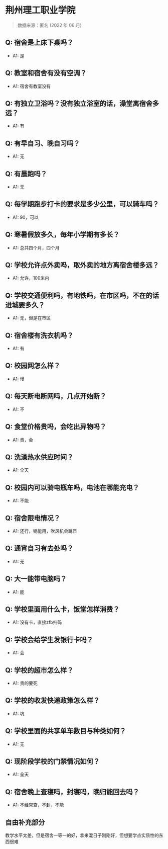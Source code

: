 # 荆州理工职业学院

> 数据来源：匿名 (2022 年 06 月)

## Q: 宿舍是上床下桌吗？

- A1: 是

## Q: 教室和宿舍有没有空调？

- A1: 宿舍有教室没有

## Q: 有独立卫浴吗？没有独立浴室的话，澡堂离宿舍多远？

- A1: 有

## Q: 有早自习、晚自习吗？

- A1: 无

## Q: 有晨跑吗？

- A1: 无

## Q: 每学期跑步打卡的要求是多少公里，可以骑车吗？

- A1: 90，可以

## Q: 寒暑假放多久，每年小学期有多长？

- A1: 总共四个月，四个月

## Q: 学校允许点外卖吗，取外卖的地方离宿舍楼多远？

- A1: 允许，100米内

## Q: 学校交通便利吗，有地铁吗，在市区吗，不在的话进城要多久？

- A1: 无，但是在市区

## Q: 宿舍楼有洗衣机吗？

- A1: 有

## Q: 校园网怎么样？

- A1: 慢

## Q: 每天断电断网吗，几点开始断？

- A1: 不

## Q: 食堂价格贵吗，会吃出异物吗？

- A1: 贵，会

## Q: 洗澡热水供应时间？

- A1: 全天

## Q: 校园内可以骑电瓶车吗，电池在哪能充电？

- A1: 不能

## Q: 宿舍限电情况？

- A1: 还行，锅能用，吹风机会跳匝

## Q: 通宵自习有去处吗？

- A1: 无

## Q: 大一能带电脑吗？

- A1: 能

## Q: 学校里面用什么卡，饭堂怎样消费？

- A1: 没有卡，直接zfb扫码

## Q: 学校会给学生发银行卡吗？

- A1: 会

## Q: 学校的超市怎么样？

- A1: 贵的要死

## Q: 学校的收发快递政策怎么样？

- A1: 坑

## Q: 学校里面的共享单车数目与种类如何？

- A1: 无

## Q: 现阶段学校的门禁情况如何？

- A1: 全天

## Q: 宿舍晚上查寝吗，封寝吗，晚归能回去吗？

- A1: 不经常查，不封，不能

## 自由补充部分

教学水平太差，但是宿舍一等一的好，拿来混日子刚刚好，但想要学点实质性的东西很难